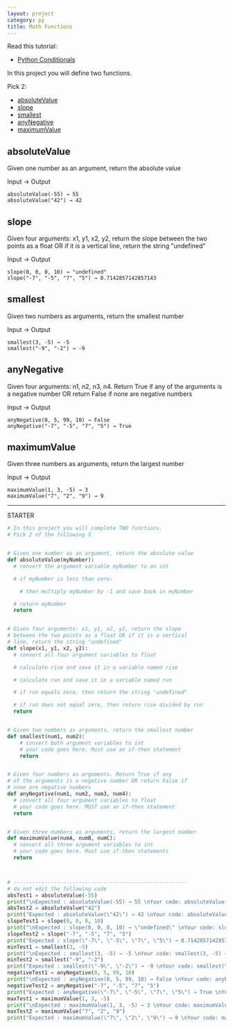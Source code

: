 ```yaml
---
layout: project
category: py
title: Math Functions
---
```

Read this tutorial:
- [Python Conditionals](https://www.w3schools.com/python/python_conditions.asp)


In this project you will define two functions.

Pick 2:
- [absoluteValue](#absolutevalue)
- [slope](#slope)
- [smallest](#smallest)
- [anyNegative](#anyNegative)
- [maximumValue](#maximumvalue)




## absoluteValue
Given one number as an argument, return the absolute value

Input → Output
```
absoluteValue(-55) → 55
absoluteValue("42") → 42
```

## slope
Given four arguments: x1, y1, x2, y2, return the slope between the two points as a float OR if it is a vertical line, return the string "undefined"

Input → Output
```
slope(0, 0, 0, 10) → "undefined"
slope("-7", "-5", "7", "5") → 0.7142857142857143
```


## smallest
Given two numbers as arguments, return the smallest number

Input → Output
```
smallest(3, -5) → -5
smallest("-9", "-2") → -9
```


## anyNegative
Given four arguments: n1, n2, n3, n4. Return True if any of the arguments is a negative number OR return False if none are negative numbers

Input → Output
```
anyNegative(0, 5, 99, 10) → False
anyNegative("-7", "-5", "7", "5") → True
```


## maximumValue
Given three numbers as arguments, return the largest number

Input → Output
```
maximumValue(1, 3, -5) → 3
maximumValue("7", "2", "9") → 9
```
<!--
## distance
Given four arguments: x1, y1, x2, y2, return the distance between the two points as a float

Input → Output
```
distance(-7, -5, 7, 5) → 17.204650534085253
distance("0", "0", "0", "10") → 10.0
```

## normalize
Given three arguments: currentNumber, lowerBoundary, upperBoundary, return the currentNumber scaled to between 0 and 1

Input → Output
```
normalize(20, 20, "25") → 0
normalize(25, "20", 25) → 1
normalize("21", 20, 25) → 0.2
```
-->

--------------

STARTER
```python
# In this project you will complete TWO functions.
# Pick 2 of the following 5


# Given one number as an argument, return the absolute value
def absoluteValue(myNumber):
  # convert the argument variable myNumber to an int

  # if myNumber is less than zero:

    # then multiply myNumber by -1 and save back in myNumber

  # return myNumber
  return


# Given four arguments: x1, y1, x2, y2, return the slope
# between the two points as a float OR if it is a vertical
# line, return the string "undefined"
def slope(x1, y1, x2, y2):
  # convert all four argument variables to float

  # calculate rise and save it in a variable named rise

  # calculate run and save it in a variable named run

  # if run equals zero, then return the string "undefined"

  # if run does not equal zero, then return rise divided by run
  return


# Given two numbers as arguments, return the smallest number
def smallest(num1, num2):
    # convert both argument variables to int
    # your code goes here. Must use an if-then statement
    return


# Given four numbers as arguments. Return True if any
# of the arguments is a negative number OR return False if
# none are negative numbers
def anyNegative(num1, num2, num3, num4):
  # convert all four argument variables to float
  # your code goes here. MUST use an if-then statement
  return


# Given three numbers as arguments, return the largest number
def maximumValue(numA, numB, numC):
  # convert all three argument variables to int
  # your code goes here. Must use if-then statements
  return



# --------------------------------------------------------
# do not edit the following code
absTest1 = absoluteValue(-55)
print("\nExpected : absoluteValue(-55) → 55 \nYour code: absoluteValue(-55) → " + str(absTest1))
absTest2 = absoluteValue("42")
print("Expected : absoluteValue(\"42\") → 42 \nYour code: absoluteValue(\"42\") → " + str(absTest2))
slopeTest1 = slope(0, 0, 0, 10)
print("\nExpected : slope(0, 0, 0, 10) → \"undefined\" \nYour code: slope(0, 0, 0, 10) → " + str(slopeTest1))
slopeTest2 = slope("-7", "-5", "7", "5")
print("Expected : slope(\"-7\", \"-5\", \"7\", \"5\") → 0.7142857142857143 \nYour code: slope(\"-7\", \"-5\", \"7\", \"5\") → " + str(slopeTest2))
minTest1 = smallest(3, -5)
print("\nExpected : smallest(3, -5) → -5 \nYour code: smallest(3, -5) → " + str(minTest1))
minTest2 = smallest("-9", "-2")
print("Expected : smallest(\"-9\", \"-2\") → -9 \nYour code: smallest(\"-9\", \"-2\") → " + str(minTest2))
negativeTest1 = anyNegative(0, 5, 99, 10)
print("\nExpected : anyNegative(0, 5, 99, 10) → False \nYour code: anyNegative(0, 5, 99, 10) → " + str(negativeTest1))
negativeTest2 = anyNegative("-7", "-5", "7", "5")
print("Expected : anyNegative(\"-7\", \"-5\", \"7\", \"5\") → True \nYour code: anyNegative(\"-7\", \"-5\", \"7\", \"5\") → " + str(negativeTest2))
maxTest1 = maximumValue(1, 3, -5)
print("\nExpected : maximumValue(1, 3, -5) → 3 \nYour code: maximumValue(1, 3, -5) → " + str(maxTest1))
maxTest2 = maximumValue("7", "2", "9")
print("Expected : maximumValue(\"7\", \"2\", \"9\") → 9 \nYour code: maximumValue(\"7\", \"2\", \"9\") → " + str(maxTest2))


```


<!--
UNITTESTS

self.assertEqual(int(absoluteValue(-55) == 55 ) + int(minimumValue(1, 3, -5) == -5) + int(maximumValue(1, 3, -5) == 3) + int(distance(-7, -5, 7, 5) == 17.204650534085253) + int(slope(0, 0, 0, 10) == "undefined") >= 2,True)

self.assertEqual(int(absoluteValue("42") == 42) + int(minimumValue("-7", "-9", "-2") == -9) + int(maximumValue("7", "2", "9") == 9) + int(distance("0", "0", "0", "10") == 10.0) + int(slope("-7", "-5", "7", "5") == 0.7142857142857143) >= 2,True)
-->
[comment]: <> (This is a comment, it will not be included)
